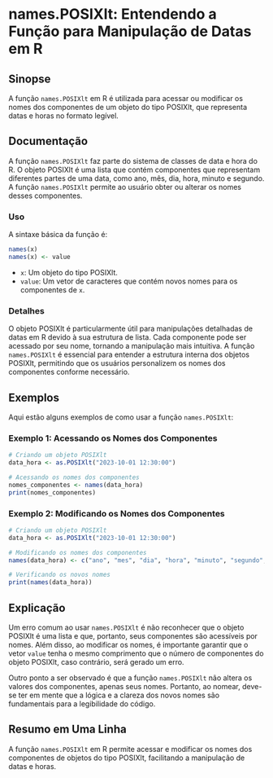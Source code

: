 <!--
Meta Description: # names.POSIXlt: Entendendo a Função para Manipulação de Datas em R ## Sinopse A função `names.POSIXlt` em R é utilizada para acessar ou modificar os ...
Meta Keywords: posixlt, names, nomes, componentes, que
-->

# names.POSIXlt: Entendendo a Função para Manipulação de Datas em R

## Sinopse
A função `names.POSIXlt` em R é utilizada para acessar ou modificar os nomes dos componentes de um objeto do tipo POSIXlt, que representa datas e horas no formato legível.

## Documentação
A função `names.POSIXlt` faz parte do sistema de classes de data e hora do R. O objeto POSIXlt é uma lista que contém componentes que representam diferentes partes de uma data, como ano, mês, dia, hora, minuto e segundo. A função `names.POSIXlt` permite ao usuário obter ou alterar os nomes desses componentes.

### Uso
A sintaxe básica da função é:

```R
names(x)
names(x) <- value
```

- `x`: Um objeto do tipo POSIXlt.
- `value`: Um vetor de caracteres que contém novos nomes para os componentes de `x`.

### Detalhes
O objeto POSIXlt é particularmente útil para manipulações detalhadas de datas em R devido à sua estrutura de lista. Cada componente pode ser acessado por seu nome, tornando a manipulação mais intuitiva. A função `names.POSIXlt` é essencial para entender a estrutura interna dos objetos POSIXlt, permitindo que os usuários personalizem os nomes dos componentes conforme necessário.

## Exemplos
Aqui estão alguns exemplos de como usar a função `names.POSIXlt`:

### Exemplo 1: Acessando os Nomes dos Componentes
```R
# Criando um objeto POSIXlt
data_hora <- as.POSIXlt("2023-10-01 12:30:00")

# Acessando os nomes dos componentes
nomes_componentes <- names(data_hora)
print(nomes_componentes)
```

### Exemplo 2: Modificando os Nomes dos Componentes
```R
# Criando um objeto POSIXlt
data_hora <- as.POSIXlt("2023-10-01 12:30:00")

# Modificando os nomes dos componentes
names(data_hora) <- c("ano", "mes", "dia", "hora", "minuto", "segundo", "dia_semana", "doy", "isdst", "timezone", "gmtoff")

# Verificando os novos nomes
print(names(data_hora))
```

## Explicação
Um erro comum ao usar `names.POSIXlt` é não reconhecer que o objeto POSIXlt é uma lista e que, portanto, seus componentes são acessíveis por nomes. Além disso, ao modificar os nomes, é importante garantir que o vetor `value` tenha o mesmo comprimento que o número de componentes do objeto POSIXlt, caso contrário, será gerado um erro.

Outro ponto a ser observado é que a função `names.POSIXlt` não altera os valores dos componentes, apenas seus nomes. Portanto, ao nomear, deve-se ter em mente que a lógica e a clareza dos novos nomes são fundamentais para a legibilidade do código.

## Resumo em Uma Linha
A função `names.POSIXlt` em R permite acessar e modificar os nomes dos componentes de objetos do tipo POSIXlt, facilitando a manipulação de datas e horas.